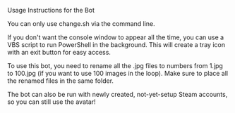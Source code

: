 Usage Instructions for the Bot

You can only use change.sh via the command line.

If you don't want the console window to appear all the time, you can use a VBS script to run PowerShell in the background. This will create a tray icon with an exit button for easy access.

To use this bot, you need to rename all the .jpg files to numbers from 1.jpg to 100.jpg (if you want to use 100 images in the loop). Make sure to place all the renamed files in the same folder.

The bot can also be run with newly created, not-yet-setup Steam accounts, so you can still use the avatar!
